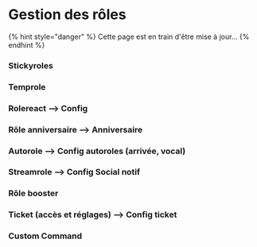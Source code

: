 # Gestion des rôles

{% hint style="danger" %}
Cette page est en train d'être mise à jour...
{% endhint %}

### Stickyroles



### Temprole



### Rolereact --> Config



### Rôle anniversaire --> Anniversaire



### Autorole --> Config autoroles (arrivée, vocal)



### Streamrole --> Config Social notif



### Rôle booster



### Ticket (accès et réglages) --> Config ticket



### Custom Command


